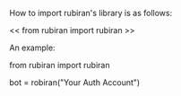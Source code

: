 How to import rubiran's library is as follows:

<< from rubiran import rubiran >>

An example:

from rubiran import rubiran

bot = robiran("Your Auth Account")